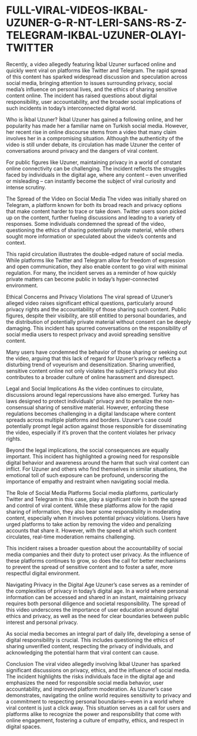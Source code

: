 # FULL-VIRAL-VIDEOS-IKBAL-UZUNER-G-R-NT-LERI-SANS-RS-Z-TELEGRAM-IKBAL-UZUNER-OLAYI-TWITTER

Recently, a video allegedly featuring İkbal Uzuner surfaced online and quickly went viral on platforms like Twitter and Telegram. The rapid spread of this content has sparked widespread discussion and speculation across social media, bringing attention to issues surrounding privacy, social media’s influence on personal lives, and the ethics of sharing sensitive content online. The incident has raised questions about digital responsibility, user accountability, and the broader social implications of such incidents in today’s interconnected digital world.

Who is İkbal Uzuner?
İkbal Uzuner has gained a following online, and her popularity has made her a familiar name on Turkish social media. However, her recent rise in online discourse stems from a video that many claim involves her in a compromising situation. Although the authenticity of the video is still under debate, its circulation has made Uzuner the center of conversations around privacy and the dangers of viral content.

For public figures like Uzuner, maintaining privacy in a world of constant online connectivity can be challenging. The incident reflects the struggles faced by individuals in the digital age, where any content – even unverified or misleading – can instantly become the subject of viral curiosity and intense scrutiny.

The Spread of the Video on Social Media
The video was initially shared on Telegram, a platform known for both its broad reach and privacy options that make content harder to trace or take down. Twitter users soon picked up on the content, further fueling discussions and leading to a variety of responses. Some individuals condemned the spread of the video, questioning the ethics of sharing potentially private material, while others sought more information or speculated about the video’s contents and context.

This rapid circulation illustrates the double-edged nature of social media. While platforms like Twitter and Telegram allow for freedom of expression and open communication, they also enable content to go viral with minimal regulation. For many, the incident serves as a reminder of how quickly private matters can become public in today’s hyper-connected environment.

Ethical Concerns and Privacy Violations
The viral spread of Uzuner’s alleged video raises significant ethical questions, particularly around privacy rights and the accountability of those sharing such content. Public figures, despite their visibility, are still entitled to personal boundaries, and the distribution of potentially private material without consent can be deeply damaging. This incident has spurred conversations on the responsibility of social media users to respect privacy and avoid spreading sensitive content.

Many users have condemned the behavior of those sharing or seeking out the video, arguing that this lack of regard for Uzuner’s privacy reflects a disturbing trend of voyeurism and desensitization. Sharing unverified, sensitive content online not only violates the subject's privacy but also contributes to a broader culture of online harassment and disrespect.

Legal and Social Implications
As the video continues to circulate, discussions around legal repercussions have also emerged. Turkey has laws designed to protect individuals’ privacy and to penalize the non-consensual sharing of sensitive material. However, enforcing these regulations becomes challenging in a digital landscape where content spreads across multiple platforms and borders. Uzuner’s case could potentially prompt legal action against those responsible for disseminating the video, especially if it’s proven that the content violates her privacy rights.

Beyond the legal implications, the social consequences are equally important. This incident has highlighted a growing need for responsible digital behavior and awareness around the harm that such viral content can inflict. For Uzuner and others who find themselves in similar situations, the emotional toll of such exposure can be profound, underscoring the importance of empathy and restraint when navigating social media.

The Role of Social Media Platforms
Social media platforms, particularly Twitter and Telegram in this case, play a significant role in both the spread and control of viral content. While these platforms allow for the rapid sharing of information, they also bear some responsibility in moderating content, especially when it involves potential privacy violations. Users have urged platforms to take action by removing the video and penalizing accounts that share it. However, with the speed at which such content circulates, real-time moderation remains challenging.

This incident raises a broader question about the accountability of social media companies and their duty to protect user privacy. As the influence of these platforms continues to grow, so does the call for better mechanisms to prevent the spread of sensitive content and to foster a safer, more respectful digital environment.

Navigating Privacy in the Digital Age
Uzuner’s case serves as a reminder of the complexities of privacy in today’s digital age. In a world where personal information can be accessed and shared in an instant, maintaining privacy requires both personal diligence and societal responsibility. The spread of this video underscores the importance of user education around digital ethics and privacy, as well as the need for clear boundaries between public interest and personal privacy.

As social media becomes an integral part of daily life, developing a sense of digital responsibility is crucial. This includes questioning the ethics of sharing unverified content, respecting the privacy of individuals, and acknowledging the potential harm that viral content can cause.

Conclusion
The viral video allegedly involving İkbal Uzuner has sparked significant discussions on privacy, ethics, and the influence of social media. The incident highlights the risks individuals face in the digital age and emphasizes the need for responsible social media behavior, user accountability, and improved platform moderation. As Uzuner’s case demonstrates, navigating the online world requires sensitivity to privacy and a commitment to respecting personal boundaries—even in a world where viral content is just a click away. This situation serves as a call for users and platforms alike to recognize the power and responsibility that come with online engagement, fostering a culture of empathy, ethics, and respect in digital spaces.
